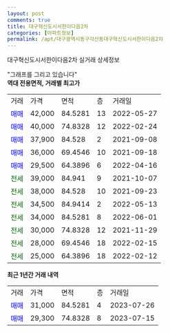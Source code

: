 ```yaml
---
layout: post
comments: true
title: 대구혁신도시서한이다음2차
categories: [아파트정보]
permalink: /apt/대구광역시동구각산동대구혁신도시서한이다음2차
---
```


대구혁신도시서한이다음2차 실거래 상세정보

<script type="text/javascript">
  google.charts.load('current', {'packages':['line', 'corechart']});
  google.charts.setOnLoadCallback(drawChart);

  function drawChart() {
    var data = new google.visualization.DataTable();
    data.addColumn('date', '거래일');
    data.addColumn('number', "매매");
    data.addColumn('number', "전세");
    data.addColumn('number', "전매");

    data.addRows([[new Date(Date.parse("2023-07-26")), 31000, null, null], [new Date(Date.parse("2023-07-15")), 29300, null, null]]);

    var options = {
      hAxis: {
        format: 'yyyy/MM/dd'
      },    
      lineWidth: 0,
      pointsVisible: true,    
      title: '최근 1년간 유형별 실거래가 분포',
      legend: { position: 'bottom' }
    };

    var formatter = new google.visualization.NumberFormat({pattern:'###,###'} );
    formatter.format(data, 1);
    formatter.format(data, 2);
    
    setTimeout(function() {
        var chart = new google.visualization.LineChart(document.getElementById('columnchart_material'));
        chart.draw(data, (options));
        document.getElementById('loading').style.display = 'none';
    }, 200);
  }
</script>


<div id="loading" style="z-index:20; display: block; margin-left: 0px">"그래프를 그리고 있습니다"</div>
<div id="columnchart_material" style="width: 95%; margin-left: 0px; display: block"></div>
<!-- contents start -->
<b>역대 전용면적, 거래별 최고가</b>
<table class="sortable">
    <tr>
      <td>거래</td>
      <td>가격</td>
      <td>면적</td>
      <td>층</td>
      <td>거래일</td>
    </tr>
        <tr>
          <td><a style="color: blue">매매</a></td>
          <td>42,000</td>
          <td>84.5281</td>
          <td>13</td>
          <td>2022-05-27</td>
        </tr>            <tr>
          <td><a style="color: blue">매매</a></td>
          <td>40,000</td>
          <td>74.8328</td>
          <td>12</td>
          <td>2022-02-24</td>
        </tr>            <tr>
          <td><a style="color: blue">매매</a></td>
          <td>37,900</td>
          <td>84.528</td>
          <td>2</td>
          <td>2021-09-08</td>
        </tr>            <tr>
          <td><a style="color: blue">매매</a></td>
          <td>36,000</td>
          <td>69.4546</td>
          <td>10</td>
          <td>2021-09-18</td>
        </tr>            <tr>
          <td><a style="color: blue">매매</a></td>
          <td>29,500</td>
          <td>64.3896</td>
          <td>6</td>
          <td>2022-04-16</td>
        </tr>        
        <tr>
              <td><a style="color: darkgreen">전세</a></td>
              <td>39,000</td>
              <td>84.941</td>
              <td>9</td>
              <td>2021-10-07</td>
            </tr>            <tr>
              <td><a style="color: darkgreen">전세</a></td>
              <td>38,000</td>
              <td>84.528</td>
              <td>10</td>
              <td>2021-09-23</td>
            </tr>            <tr>
              <td><a style="color: darkgreen">전세</a></td>
              <td>34,500</td>
              <td>84.9414</td>
              <td>2</td>
              <td>2022-05-13</td>
            </tr>            <tr>
              <td><a style="color: darkgreen">전세</a></td>
              <td>34,000</td>
              <td>84.5281</td>
              <td>8</td>
              <td>2022-06-01</td>
            </tr>            <tr>
              <td><a style="color: darkgreen">전세</a></td>
              <td>30,000</td>
              <td>74.8328</td>
              <td>12</td>
              <td>2021-11-29</td>
            </tr>            <tr>
              <td><a style="color: darkgreen">전세</a></td>
              <td>28,000</td>
              <td>69.4546</td>
              <td>18</td>
              <td>2022-02-15</td>
            </tr>            <tr>
              <td><a style="color: darkgreen">전세</a></td>
              <td>25,000</td>
              <td>64.3896</td>
              <td>18</td>
              <td>2022-02-12</td>
            </tr>        
    
</table>

<b>최근 1년간 거래 내역</b>

<table class="sortable">
    <tr>
      <td>거래</td>
      <td>가격</td>
      <td>면적</td>
      <td>층</td>
      <td>거래일</td>
    </tr>
    <tr>
      <td><a style="color: blue">매매</a></td>
      <td>31,000</td>
      <td>84.5281</td>
      <td>4</td>
      <td>2023-07-26</td>
    </tr>          <tr>
      <td><a style="color: blue">매매</a></td>
      <td>29,300</td>
      <td>74.8328</td>
      <td>8</td>
      <td>2023-07-15</td>
    </tr>      </table>
<!-- contents end -->    


